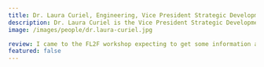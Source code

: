 ```yaml
---
title: Dr. Laura Curiel, Engineering, Vice President Strategic Development for NovusTx Device
description: Dr. Laura Curiel is the Vice President Strategic Development for NovusTx Device, a company founded in 2020. NovusTx Device is working towards developing ultrasound systems for treating neurological psychiatric disorders.
image: /images/people/dr.laura-curiel.jpg

review: I came to the FL2F workshop expecting to get some information about entrepreneurship and maybe some tips on where to get started, and what I got was so much more! I acquired skills, built confidence, and learned so much. The workshop not only helped me get started, but it also provided me with tangible tools and a roadmap that I know how to use to get my venture started. It is the most valuable professional development experience I have had in a long time.
featured: false
---
```

